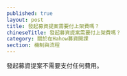 ```yaml
---
published: true
layout: post
title: 發起募資提案需要付上架費嗎？
chineseTitle: 發起募資提案需要付上架費嗎？
category: 關於在Hahow募資開課
section: 機制與流程
---
```


 

發起募資提案不需要支付任何費用。
